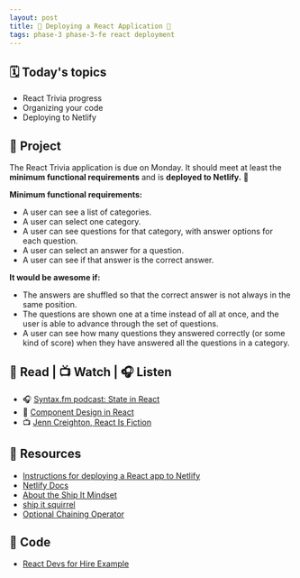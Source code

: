 ```yaml
---
layout: post
title: 🦊 Deploying a React Application 🦊
tags: phase-3 phase-3-fe react deployment
---
```


## 🗓️ Today's topics

- React Trivia progress
- Organizing your code
- Deploying to Netlify

## 🎯 Project

The React Trivia application is due on Monday. It should meet at least the **minimum functional requirements** and is **deployed to Netlify.** 🚀

**Minimum functional requirements:**

- A user can see a list of categories.
- A user can select one category.
- A user can see questions for that category, with answer options for each question.
- A user can select an answer for a question.
- A user can see if that answer is the correct answer.

**It would be awesome if:**

- The answers are shuffled so that the correct answer is not always in the same position.
- The questions are shown one at a time instead of all at once, and the user is able to advance through the set of questions.
- A user can see how many questions they answered correctly (or some kind of score) when they have answered all the questions in a category.

## 📖 Read | 📺 Watch | 🎧 Listen

- 🎧 [Syntax.fm podcast: State in React](https://syntax.fm/show/170/state-in-react)
- 📖 [Component Design in React](https://marvelapp.com/blog/making-good-component-design-decisions-in-react/)
- 📺 [Jenn Creighton, React Is Fiction](https://www.youtube.com/watch?v=3s-vgOwNpac)

## 🔖 Resources

- [Instructions for deploying a React app to Netlify](https://www.notion.so/momentumlearn/Deploying-a-React-app-to-Netlify-409f3e2a2ae44ccd857b3797ff0963f8)
- [Netlify Docs](https://docs.netlify.com/site-deploys/create-deploys/)
- [About the Ship It Mindset](https://excid3.com/blog/finishing-is-all-that-matters)
- [ship it squirrel](https://shipitsquirrel.github.io/)
- [Optional Chaining Operator](https://developer.mozilla.org/en-US/docs/Web/JavaScript/Reference/Operators/Optional_chaining)

## 👾 Code

- [React Devs for Hire Example](https://github.com/Momentum-Team-12/example-react-devs-for-hire)
